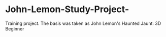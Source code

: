 # John-Lemon-Study-Project-
Training project. The basis was taken as John Lemon's Haunted Jaunt: 3D Beginner
